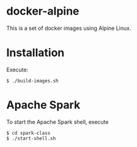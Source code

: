 # docker-alpine

This is a set of docker images
using Alpine Linux.

# Installation
Execute:

	$ ./build-images.sh

# Apache Spark
To start the Apache Spark shell, execute

	$ cd spark-class
	$ ./start-shell.sh

